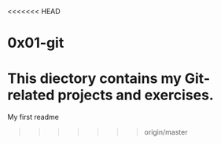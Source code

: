 <<<<<<< HEAD
# 0x01-git
This diectory contains my Git-related projects and exercises.
=======
My first readme
>>>>>>> origin/master
